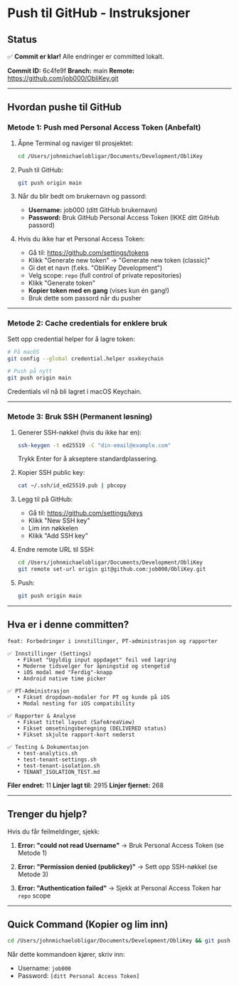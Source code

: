 # Push til GitHub - Instruksjoner

## Status
✅ **Commit er klar!** Alle endringer er committed lokalt.

**Commit ID:** 6c4fe9f
**Branch:** main
**Remote:** https://github.com/job000/ObliKey.git

---

## Hvordan pushe til GitHub

### Metode 1: Push med Personal Access Token (Anbefalt)

1. Åpne Terminal og naviger til prosjektet:
   ```bash
   cd /Users/johnmichaelobligar/Documents/Development/ObliKey
   ```

2. Push til GitHub:
   ```bash
   git push origin main
   ```

3. Når du blir bedt om brukernavn og passord:
   - **Username:** job000 (ditt GitHub brukernavn)
   - **Password:** Bruk GitHub Personal Access Token (IKKE ditt GitHub passord)

4. Hvis du ikke har et Personal Access Token:
   - Gå til: https://github.com/settings/tokens
   - Klikk "Generate new token" → "Generate new token (classic)"
   - Gi det et navn (f.eks. "ObliKey Development")
   - Velg scope: `repo` (full control of private repositories)
   - Klikk "Generate token"
   - **Kopier token med en gang** (vises kun én gang!)
   - Bruk dette som passord når du pusher

---

### Metode 2: Cache credentials for enklere bruk

Sett opp credential helper for å lagre token:

```bash
# På macOS
git config --global credential.helper osxkeychain

# Push på nytt
git push origin main
```

Credentials vil nå bli lagret i macOS Keychain.

---

### Metode 3: Bruk SSH (Permanent løsning)

1. Generer SSH-nøkkel (hvis du ikke har en):
   ```bash
   ssh-keygen -t ed25519 -C "din-email@example.com"
   ```
   Trykk Enter for å akseptere standardplassering.

2. Kopier SSH public key:
   ```bash
   cat ~/.ssh/id_ed25519.pub | pbcopy
   ```

3. Legg til på GitHub:
   - Gå til: https://github.com/settings/keys
   - Klikk "New SSH key"
   - Lim inn nøkkelen
   - Klikk "Add SSH key"

4. Endre remote URL til SSH:
   ```bash
   cd /Users/johnmichaelobligar/Documents/Development/ObliKey
   git remote set-url origin git@github.com:job000/ObliKey.git
   ```

5. Push:
   ```bash
   git push origin main
   ```

---

## Hva er i denne committen?

```
feat: Forbedringer i innstillinger, PT-administrasjon og rapporter

✅ Innstillinger (Settings)
   • Fikset "Ugyldig input oppdaget" feil ved lagring
   • Moderne tidsvelger for åpningstid og stengetid
   • iOS modal med "Ferdig"-knapp
   • Android native time picker

✅ PT-Administrasjon
   • Fikset dropdown-modaler for PT og kunde på iOS
   • Modal nesting for iOS compatibility

✅ Rapporter & Analyse
   • Fikset tittel layout (SafeAreaView)
   • Fikset omsetningsberegning (DELIVERED status)
   • Fikset skjulte rapport-kort nederst

✅ Testing & Dokumentasjon
   • test-analytics.sh
   • test-tenant-settings.sh
   • test-tenant-isolation.sh
   • TENANT_ISOLATION_TEST.md
```

**Filer endret:** 11
**Linjer lagt til:** 2915
**Linjer fjernet:** 268

---

## Trenger du hjelp?

Hvis du får feilmeldinger, sjekk:

1. **Error: "could not read Username"**
   → Bruk Personal Access Token (se Metode 1)

2. **Error: "Permission denied (publickey)"**
   → Sett opp SSH-nøkkel (se Metode 3)

3. **Error: "Authentication failed"**
   → Sjekk at Personal Access Token har `repo` scope

---

## Quick Command (Kopier og lim inn)

```bash
cd /Users/johnmichaelobligar/Documents/Development/ObliKey && git push origin main
```

Når dette kommandoen kjører, skriv inn:
- Username: `job000`
- Password: `[ditt Personal Access Token]`
